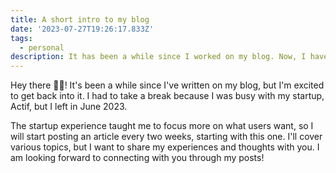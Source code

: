 ```yaml
---
title: A short intro to my blog
date: '2023-07-27T19:26:17.833Z'
tags:
  - personal
description: It has been a while since I worked on my blog. Now, I have made it a goal to get back to it.
---
```


Hey there ✋🏾!
It's been a while since I've written on my blog, but I'm excited to get back into it. I had to take a break because I was busy with my startup, Actif, but I left in June 2023.

The startup experience taught me to focus more on what users want, so I will start posting an article every two weeks, starting with this one. I'll cover various topics, but I want to share my experiences and thoughts with you. I am looking forward to connecting with you through my posts!
